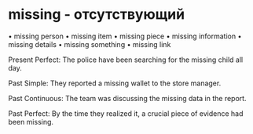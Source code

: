 # missing - отсутствующий

• missing person
• missing item
• missing piece
• missing information
• missing details
• missing something
• missing link

Present Perfect:
The police have been searching for the missing child all day.

Past Simple:
They reported a missing wallet to the store manager.

Past Continuous: 
The team was discussing the missing data in the report.

Past Perfect:
By the time they realized it, a crucial piece of evidence had been missing.
